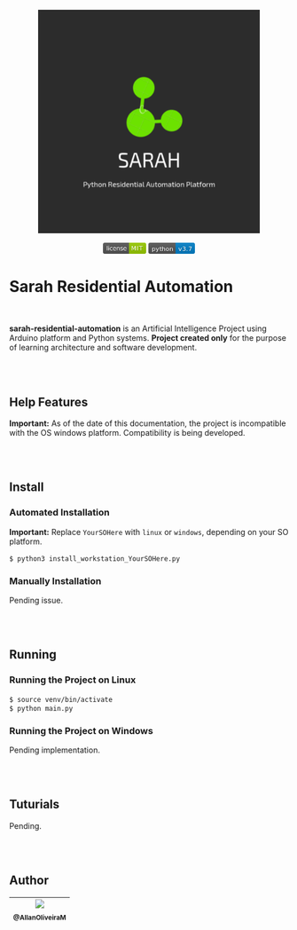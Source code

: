 <p align="center">
    <img src="https://raw.githubusercontent.com/AllanOliveiraM/sarah-residential-automation/master/media_files/product_logo.png" width="400">
</p>


<p align="center">
    <img height="20" src="https://raw.githubusercontent.com/AllanOliveiraM/sarah-residential-automation/master/media_files/license-MIT-green.png">
    <img height="20" src="https://raw.githubusercontent.com/AllanOliveiraM/sarah-residential-automation/master/media_files/python-v3.7-blue.png">
</p>


# Sarah Residential Automation
<br>

**sarah-residential-automation** is an Artificial Intelligence Project using Arduino platform and Python systems.
**Project created only** for the purpose of learning architecture and software development.

<br>
<br>

## Help Features

**Important:**
As of the date of this documentation, the project is incompatible with the OS windows platform.
Compatibility is being developed.

<br>
<br>

## Install

### Automated Installation

**Important:**
Replace `YourSOHere` with `linux` or `windows`, depending on your SO platform.

```
$ python3 install_workstation_YourSOHere.py
```

### Manually Installation
Pending issue.

<br>
<br>

## Running

### Running the Project on Linux

```
$ source venv/bin/activate
$ python main.py
```

### Running the Project on Windows
Pending implementation.

<br>
<br>

## Tuturials
Pending.

<br>
<br>

## Author

| [<img src="https://avatars3.githubusercontent.com/u/41436010?s=460&u=aba907c4e4f26dae5e45383b4fa17fc4c002bfe8&v=4" width=115><br><sub>@AllanOliveiraM</sub>](https://github.com/AllanOliveiraM) |
| :---: |
